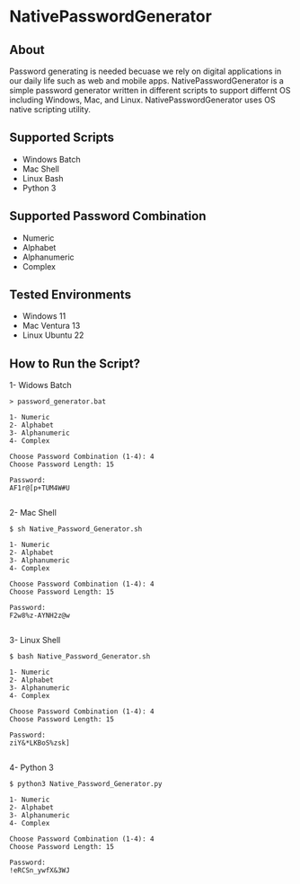 # NativePasswordGenerator

## About ##
Password generating is needed becuase we rely on digital applications in our daily life such as web and mobile apps. NativePasswordGenerator is a simple password generator written in different scripts to support differnt OS including Windows, Mac, and Linux. NativePasswordGenerator uses OS native scripting utility. 

## Supported Scripts ##
- Windows Batch
- Mac Shell
- Linux Bash
- Python 3

## Supported Password Combination ##
- Numeric
- Alphabet
- Alphanumeric
- Complex

## Tested Environments ##
- Windows 11
- Mac Ventura 13
- Linux Ubuntu 22

## How to Run the Script? ##
1- Widows Batch

```
> password_generator.bat
 
1- Numeric
2- Alphabet
3- Alphanumeric
4- Complex

Choose Password Combination (1-4): 4
Choose Password Length: 15

Password:
AF1r@[p+TUM4W#U
 
```

2- Mac Shell

```
$ sh Native_Password_Generator.sh 

1- Numeric
2- Alphabet
3- Alphanumeric
4- Complex

Choose Password Combination (1-4): 4
Choose Password Length: 15

Password:
F2w8%z-AYNH2z@w
 
```

3- Linux Shell

```
$ bash Native_Password_Generator.sh 

1- Numeric
2- Alphabet
3- Alphanumeric
4- Complex

Choose Password Combination (1-4): 4
Choose Password Length: 15

Password:
ziY&*LKBoS%zsk]
 
```

4- Python 3

```
$ python3 Native_Password_Generator.py 

1- Numeric
2- Alphabet
3- Alphanumeric
4- Complex

Choose Password Combination (1-4): 4
Choose Password Length: 15

Password:
!eRCSn_ywfX&3WJ
 
```

